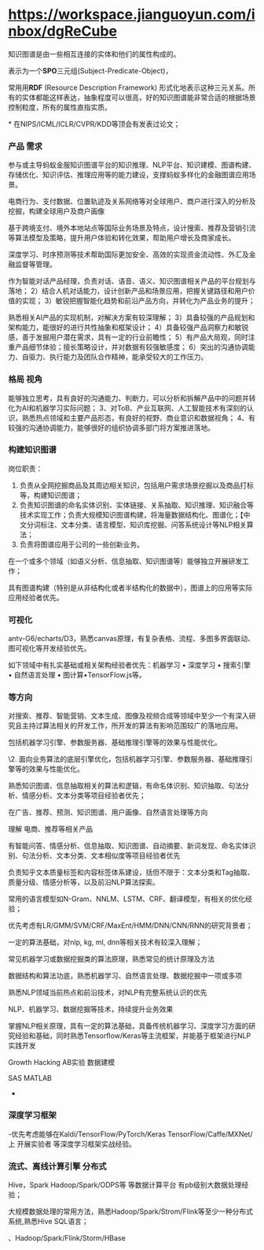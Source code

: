 # https://workspace.jianguoyun.com/inbox/dgReCube











知识图谱是由一些相互连接的实体和他们的属性构成的。

表示为一个**SPO**三元组(Subject-Predicate-Object)，

常用用**RDF** (Resource Description Framework) 形式化地表示这种三元关系。所有的实体都能这样表达，抽象程度可以很高，好的知识图谱能非常合适的根据场景控制粒度，所有的属性直指实质。



\* 在NIPS/ICML/ICLR/CVPR/KDD等顶会有发表过论文；                            



### 产品 需求

参与或主导蚂蚁金服知识图谱平台的知识推理、NLP平台、知识建模、图谱构建、存储优化、知识评估、推理应用等的能力建设，支撑蚂蚁多样化的金融图谱应用场景。

电商行为、支付数据、位置轨迹及关系网络等对全球用户、商户进行深入的分析及挖掘，构建全球用户及商户画像

基于跨境支付、境外本地站点等国际业务场景及特点，设计搜索、推荐及营销引流等算法模型及策略，提升用户体验和转化效果，帮助用户增长及商家成长。

深度学习、时序预测等技术帮助国际更加安全、高效的实现资金流动性、外汇及金融监督等管理。





作为智能对话产品经理，负责对话、语音、语义、知识图谱相关产品的平台规划与落地；
2）结合人机对话能力，设计创新产品和场景应用，把握关键路径和用户价值的实现；
3）敏锐把握智能化趋势和前沿产品方向，并转化为产品业务的提升；



熟悉相关AI产品的实现机制，对解决方案有较深理解；
3）具备较强的产品规划和架构能力，能很好的进行共性抽象和框架设计；
4）具备较强产品洞察力和敏锐感，善于发掘用户潜在需求，具有一定的行业前瞻性；
5）有产品大局观，同时注重产品细节体验；擅长策略设计，并对数据有较强敏感度；
6）突出的沟通协调能力、自驱力、执行能力及团队合作精神，能承受较大的工作压力。                            

### 格局 视角



能够独立思考，具有良好的沟通能力、判断力，可以分析和拆解产品中的问题并转化为AI和机器学习实际问题；
3、对ToB、产业互联网、人工智能技术有深刻的认识，熟悉热点领域和主要产品形态，有良好的视野、商业意识和数据视角；
4、有较强的沟通协调能力，能够很好的组织协调多部门将方案推进落地。                            

### 构建知识图谱

岗位职责：
1.	负责从全网挖掘商品及其周边相关知识，包括用户需求场景挖掘以及商品打标等，构建知识图谱；
2.	负责知识图谱的命名实体识别、实体链接、关系抽取、知识推理、知识融合等技术实现工作；负责大规模知识图谱构建，将海量数据结构化、图谱化；【中文分词标注、文本分类、语言模型、知识库挖掘、问答系统设计等NLP相关算法；
3.	负责将图谱应用于公司的一些创新业务。

在一个或多个领域（如语义分析、信息抽取、知识图谱等）能够独立开展研发工作；

具有图谱构建（特别是从非结构化或者半结构化的数据中），图谱上的应用等实际应用经验者优先。                            



### 可视化

antv-G6/echarts/D3，熟悉canvas原理，有复杂表格、流程、多图多界面联动、图可视化等开发经验优先。

如下领域中有扎实基础或相关架构经验者优先：机器学习 • 深度学习 •  搜索引擎 • 自然语言处理 • 图计算•TensorFlow.js等。                            



### 等方向

 对搜索、推荐、智能营销、文本生成、图像及视频合成等领域中至少一个有深入研究且主持过算法相关的开发工作，所开发的算法有影响范围较广的落地应用。



包括机器学习引擎、参数服务器、基础推理引擎等的效果与性能优化。

\2. 面向业务算法的底层引擎优化，包括机器学习引擎、参数服务器、基础推理引擎等的效果与性能优化。

熟悉知识图谱、信息抽取相关的算法和逻辑，有命名体识别、知识抽取、句法分析、情感分析、文本分类等项目经验者优先；





在广告、推荐、预测、知识图谱、用户画像、自然语言处理等方向

理解 电商、推荐等相关产品

有智能问答、情感分析、信息抽取、知识图谱、自动摘要、新词发现、命名实体识别、句法分析、文本分类、文本相似度等项目经验者优先

负责知乎文本质量标签和内容标签体系建设，括但不限于：文本分类和Tag抽取、质量分级、情感分析等，以及前沿NLP算法探索。 

常用的语言模型如N-Gram、NNLM、LSTM、CRF、翻译模型，有相关的优化经验；

优先考虑有LR/GMM/SVM/CRF/MaxEnt/HMM/DNN/CNN/RNN的研究背景者；

一定的算法基础，对nlp, kg, ml, dnn等相关技术有较深入理解；

常见机器学习或数据挖掘类的算法原理，熟悉常见的统计原理及方法

数据结构和算法功底，熟悉机器学习、自然语言处理、数据挖掘中一项或多项

熟悉NLP领域当前热点和前沿技术，对NLP有完整系统认识的优先

NLP、机器学习、数据挖掘等技术，持续提升业务效果

掌握NLP相关原理，具有一定的算法基础，具备传统机器学习、深度学习方面的研究经验和基础，同时熟悉Tensorflow/Keras等主流框架，并能基于框架进行NLP实践开发







Growth	Hacking AB实验 数据建模

SAS	MATLAB	

+

### 深度学习框架

-优先考虑能够在Kaldi/TensorFlow/PyTorch/Keras  TensorFlow/Caffe/MXNet/ 上 开展实验者  等深度学习框架实战经验。                            





### 流式、离线计算引擎 分布式 

Hive，Spark  Hadoop/Spark/ODPS等 等数据计算平台  有pb级别大数据处理经验；

大规模数据处理的常用方法，熟悉Hadoop/Spark/Strom/Flink等至少一种分布式系统,熟悉Hive SQL语言；



、Hadoop/Spark/Flink/Storm/HBase